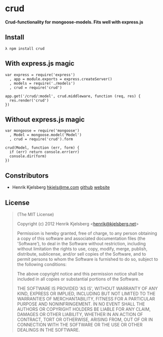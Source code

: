 # crud

__Crud-functionality for mongoose-models. Fits well with express.js__


## Install

    λ npm install crud


## With express.js magic

    var express = require('express')
      , app = module.exports = express.createServer()
      , models = require('./models')
      , crud = require('crud')

    app.get('/crud/:model', crud.middleware, function (req, res) {
      res.render('crud')
    })


## Without express.js magic

    var mongoose = require('mongoose')
      , Model = mongoose.model('Model')
      , crud = require('crud').form

    crud(Model, function (err, form) {
      if (err) return console.err(err)
      console.dir(form)
    })


## Constributors

*	Henrik Kjelsberg <hkjels@me.com> 
[github](http://github.com/hkjels/ "Github account")
[website](http://take.no/ "Development blog")


## License

> (The MIT License)
>
> Copyright (c) 2012 Henrik Kjelsberg &lt;henrik@kjelsberg.net&gt;
>
> Permission is hereby granted, free of charge, to any person obtaining
> a copy of this software and associated documentation files (the
> 'Software'), to deal in the Software without restriction, including
> without limitation the rights to use, copy, modify, merge, publish,
> distribute, sublicense, and/or sell copies of the Software, and to
> permit persons to whom the Software is furnished to do so, subject to
> the following conditions:
>
> The above copyright notice and this permission notice shall be
> included in all copies or substantial portions of the Software.
>
> THE SOFTWARE IS PROVIDED 'AS IS', WITHOUT WARRANTY OF ANY KIND,
> EXPRESS OR IMPLIED, INCLUDING BUT NOT LIMITED TO THE WARRANTIES OF
> MERCHANTABILITY, FITNESS FOR A PARTICULAR PURPOSE AND NONINFRINGEMENT.
> IN NO EVENT SHALL THE AUTHORS OR COPYRIGHT HOLDERS BE LIABLE FOR ANY
> CLAIM, DAMAGES OR OTHER LIABILITY, WHETHER IN AN ACTION OF CONTRACT,
> TORT OR OTHERWISE, ARISING FROM, OUT OF OR IN CONNECTION WITH THE
> SOFTWARE OR THE USE OR OTHER DEALINGS IN THE SOFTWARE.
